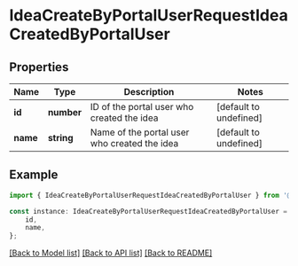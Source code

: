 # IdeaCreateByPortalUserRequestIdeaCreatedByPortalUser


## Properties

Name | Type | Description | Notes
------------ | ------------- | ------------- | -------------
**id** | **number** | ID of the portal user who created the idea | [default to undefined]
**name** | **string** | Name of the portal user who created the idea | [default to undefined]

## Example

```typescript
import { IdeaCreateByPortalUserRequestIdeaCreatedByPortalUser } from '@cedricziel/aha-js';

const instance: IdeaCreateByPortalUserRequestIdeaCreatedByPortalUser = {
    id,
    name,
};
```

[[Back to Model list]](../README.md#documentation-for-models) [[Back to API list]](../README.md#documentation-for-api-endpoints) [[Back to README]](../README.md)
